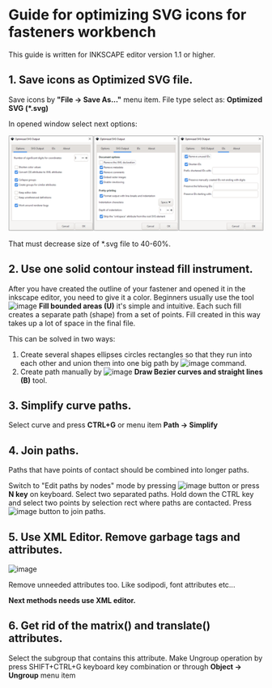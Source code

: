 # Guide for optimizing SVG icons for fasteners workbench

This guide is written for INKSCAPE editor version 1.1 or higher.

## 1. Save icons as Optimized SVG file.

Save icons by **"File → Save As..."** menu item. File type select as: **Optimized SVG (*.svg)**

In opened window select next options:

![image](MEDIA/Icon_optimization_tool_settings.png)

That must decrease size of *.svg file to 40-60%.

## 2. Use one solid contour instead fill instrument.

After you have created the outline of your fastener and opened it in the inkscape editor, you need to give it a color. Beginners usually use the tool ![image](https://user-images.githubusercontent.com/116030160/201363790-a4dbadcd-c4cf-4069-a00d-7e822ee8032d.png)
 **Fill bounded areas (U)** it's simple and intuitive. Each such fill creates a separate path (shape) from a set of points. Fill created in this way takes up a lot of space in the final file.
 
This can be solved in two ways:
1. Create several shapes ellipses circles rectangles so that they run into each other and union them into one big path by ![image](https://user-images.githubusercontent.com/116030160/201366861-35611908-9877-4a91-9900-9ab3843ac1cc.png)
 command.
2. Create path manually by ![image](https://user-images.githubusercontent.com/116030160/201366966-41b78d75-7af4-41f7-9166-b16951fdbea4.png) **Draw Bezier curves and straight lines (B)** tool.

## 3. Simplify curve paths.

Select curve and press **CTRL+G** or menu item **Path → Simplify** 

## 4. Join paths.

Paths that have points of contact should be combined into longer paths.

Switch to "Edit paths by nodes" mode by pressing ![image](https://user-images.githubusercontent.com/116030160/198841313-97c477a8-d142-43ae-813f-de114027b559.png)
 button or press **N key** on keyboard.
Select two separated paths. Hold down the CTRL key and select two points by selection rect where paths are contacted.
Press ![image](https://user-images.githubusercontent.com/116030160/198841498-1a7af5a2-24af-495d-aa65-34f2d0ae18ee.png)
 button to join paths.

## 5. Use XML Editor. Remove garbage tags and attributes.

![image](https://user-images.githubusercontent.com/116030160/198841682-7f796d4b-cdee-4a38-b917-e06648cd89ed.png)

Remove unneeded attributes too. Like sodipodi, font attributes etc...

**Next methods needs use XML editor.**

## 6. Get rid of the matrix() and translate() attributes.

Select the subgroup that contains this attribute.
Make Ungroup operation by press SHIFT+CTRL+G keyboard key combination or through **Object → Ungroup** menu item
